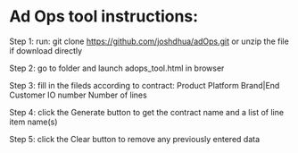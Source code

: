 # Ad Ops tool instructions:

Step 1:
run: git clone https://github.com/joshdhua/adOps.git
or unzip the file if download directly

Step 2:
go to folder and launch adops_tool.html in browser

Step 3:
fill in the fileds according to contract:
Product
Platform
Brand|End Customer
IO number
Number of lines

Step 4:
click the Generate button to get the contract name and a list of line item name(s)
  
Step 5:
click the Clear button to remove any previously entered data
